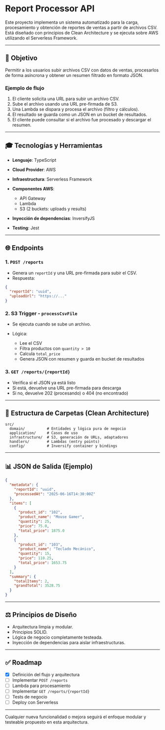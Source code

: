 # Report Processor API

Este proyecto implementa un sistema automatizado para la carga, procesamiento y obtención de reportes de ventas a partir de archivos CSV. Está diseñado con principios de Clean Architecture y se ejecuta sobre AWS utilizando el Serverless Framework.

---

## 🚀 Objetivo

Permitir a los usuarios subir archivos CSV con datos de ventas, procesarlos de forma asíncrona y obtener un resumen filtrado en formato JSON.

### Ejemplo de flujo

1. El cliente solicita una URL para subir un archivo CSV.
2. Sube el archivo usando una URL pre-firmada de S3.
3. Una Lambda se dispara y procesa el archivo (filtro y cálculos).
4. El resultado se guarda como un JSON en un bucket de resultados.
5. El cliente puede consultar si el archivo fue procesado y descargar el resumen.

---

## 🎓 Tecnologías y Herramientas

- **Lenguaje**: TypeScript
- **Cloud Provider**: AWS
- **Infraestructura**: Serverless Framework
- **Componentes AWS**:

  - API Gateway
  - Lambda
  - S3 (2 buckets: uploads y results)

- **Inyección de dependencias**: InversifyJS
- **Testing**: Jest

---

## 🌐 Endpoints

### 1. `POST /reports`

- Genera un `reportId` y una URL pre-firmada para subir el CSV.
- Respuesta:

```json
{
  "reportId": "uuid",
  "uploadUrl": "https://..."
}
```

### 2. S3 Trigger - `processCsvFile`

- Se ejecuta cuando se sube un archivo.
- Lógica:

  - Lee el CSV
  - Filtra productos con `quantity > 10`
  - Calcula `total_price`
  - Genera JSON con resumen y guarda en bucket de resultados

### 3. `GET /reports/{reportId}`

- Verifica si el JSON ya está listo
- Si está, devuelve una URL pre-firmada para descarga
- Si no, devuelve 202 (procesando) o 404 (no encontrado)

---

## 🧰 Estructura de Carpetas (Clean Architecture)

```
src/
  domain/          # Entidades y lógica pura de negocio
  application/     # Casos de uso
  infrastructure/  # S3, generación de URLs, adaptadores
  handlers/        # Lambdas (entry points)
  config/          # Inversify container y bindings
```

---

## 📊 JSON de Salida (Ejemplo)

```json
{
  "metadata": {
    "reportId": "uuid",
    "processedAt": "2025-06-16T14:30:00Z"
  },
  "items": [
    {
      "product_id": "102",
      "product_name": "Mouse Gamer",
      "quantity": 25,
      "price": 75.0,
      "total_price": 1875.0
    },
    {
      "product_id": "103",
      "product_name": "Teclado Mecánico",
      "quantity": 15,
      "price": 110.25,
      "total_price": 1653.75
    }
  ],
  "summary": {
    "totalItems": 2,
    "grandTotal": 3528.75
  }
}
```

---

## ⚖️ Principios de Diseño

- Arquitectura limpia y modular.
- Principios SOLID.
- Lógica de negocio completamente testeada.
- Inyección de dependencias para aislar infraestructuras.

---

## ✅ Roadmap

- [x] Definición del flujo y arquitectura
- [ ] Implementar `POST /reports`
- [ ] Lambda para procesamiento
- [ ] Implementar `GET /reports/{reportId}`
- [ ] Tests de negocio
- [ ] Deploy con Serverless

---

Cualquier nueva funcionalidad o mejora seguirá el enfoque modular y testeable propuesto en esta arquitectura.

